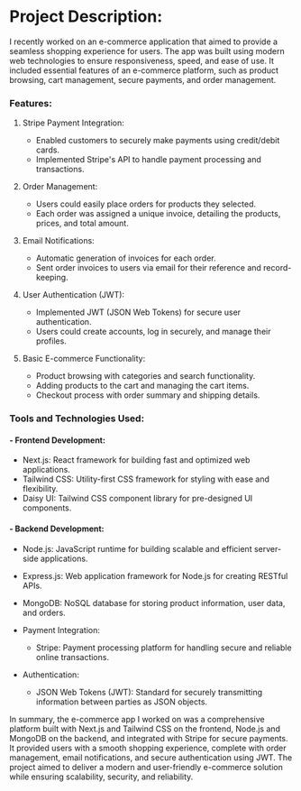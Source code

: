# Project Description:
I recently worked on an e-commerce application that aimed to provide a seamless shopping experience for users. The app was built using modern web technologies to ensure responsiveness, speed, and ease of use. It included essential features of an e-commerce platform, such as product browsing, cart management, secure payments, and order management.

### Features:
1. Stripe Payment Integration:
   - Enabled customers to securely make payments using credit/debit cards.
   - Implemented Stripe's API to handle payment processing and transactions.

2. Order Management:
   - Users could easily place orders for products they selected.
   - Each order was assigned a unique invoice, detailing the products, prices, and total amount.

3. Email Notifications:
   - Automatic generation of invoices for each order.
   - Sent order invoices to users via email for their reference and record-keeping.

4. User Authentication (JWT):
   - Implemented JWT (JSON Web Tokens) for secure user authentication.
   - Users could create accounts, log in securely, and manage their profiles.

5. Basic E-commerce Functionality:
   - Product browsing with categories and search functionality.
   - Adding products to the cart and managing the cart items.
   - Checkout process with order summary and shipping details.

### Tools and Technologies Used:
#### - Frontend Development:
  - Next.js:  React framework for building fast and optimized web applications.
  - Tailwind CSS:  Utility-first CSS framework for styling with ease and flexibility.
  - Daisy UI:  Tailwind CSS component library for pre-designed UI components.

#### - Backend Development:
  - Node.js: JavaScript runtime for building scalable and efficient server-side applications.
  - Express.js: Web application framework for Node.js for creating RESTful APIs.
  - MongoDB: NoSQL database for storing product information, user data, and orders.
  - Payment Integration:
      - Stripe: Payment processing platform for handling secure and reliable online transactions.

  - Authentication:
      - JSON Web Tokens (JWT): Standard for securely transmitting information between parties as JSON objects.


In summary, the e-commerce app I worked on was a comprehensive platform built with Next.js and Tailwind CSS on the frontend, Node.js and MongoDB on the backend,
and integrated with Stripe for secure payments. It provided users with a smooth shopping experience, complete with order management, email notifications, 
and secure authentication using JWT. The project aimed to deliver a modern and user-friendly e-commerce solution while ensuring scalability, security, and reliability.
